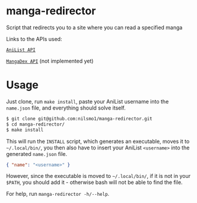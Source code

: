 # manga-redirector
Script that redirects you to a site where you can read a specified manga

Links to the APIs used:

[`AniList API`](https://anilist.gitbook.io/anilist-apiv2-docs/)

[`MangaDex API`](https://api.mangadex.org/docs/) (not implemented yet)

# Usage
Just clone, run `make install`, paste your AniList username into the `name.json` file, and everything should solve itself.
```bash
$ git clone git@github.com:nilsmo1/manga-redirector.git
$ cd manga-redirector/
$ make install
```
This will run the `INSTALL` script, which generates an executable, moves it to `~/.local/bin/`,
you then also have to insert your AniList `<username>` into the generated `name.json` file.
```json
{ "name": "<username>" } 
```

However, since the executable is moved to `~/.local/bin/`, if it is not in your `$PATH`, you should add it - otherwise bash will not be able to find the file.

For help, run `manga-redirector -h/--help`.

